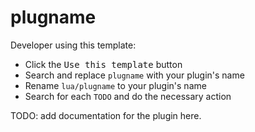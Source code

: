 # plugname

Developer using this template:

- Click the <kbd>Use this template</kbd> button
- Search and replace `plugname` with your plugin's name
- Rename `lua/plugname` to your plugin's name
- Search for each `TODO` and do the necessary action

TODO: add documentation for the plugin here.
